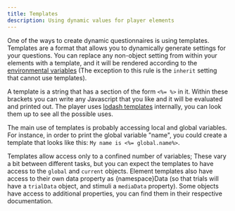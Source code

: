```yaml
---
title: Templates
description: Using dynamic values for player elements
---
```


One of the ways to create dynamic questionnaires is using templates. Templates are a format that allows you to dynamically generate settings for your questions. You can replace any non-object setting from within your elements with a template, and it will be rendered according to the [environmental variables](#variables) (The exception to this rule is the `inherit` setting that cannot use templates).

A template is a string that has a section of the form `<%= %>` in it. Within these brackets you can write any Javascript that you like and it will be evaluated and printed out. The player uses [lodash templates](http://lodash.com/docs#template) internally, you can look them up to see all the possible uses.

The main use of templates is probably accessing local and global variables. For instance, in order to print the global variable "name", you could create a template that looks like this: `My name is <%= global.name%>`.

Templates allow access only to a confined number of variables; These vary a bit between different tasks, but you can expect the templates to have access to the `global` and `current` objects. Element templates also have access to their own data property as {namespace}Data (so that trials will have a `trialData` object, and stimuli a `mediaData` property). Some objects have access to additional properties, you can find them in their respective documentation.

